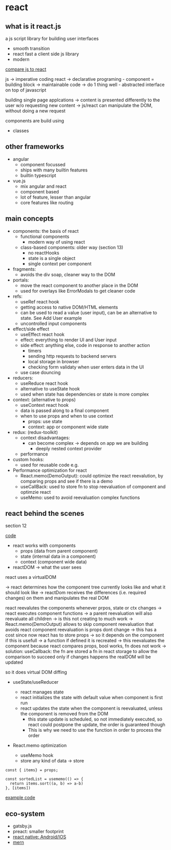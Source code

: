 # react

## what is it react.js

a js script library for building user interfaces
- smooth transition
- react fast
a client side js library
- modern

[compare js to react](https://github.com/academind/react-complete-guide-code/tree/01-getting-started/code/react-vs-vanilla-js-example)

js -> imperative coding
react -> declarative programing
    - component = building block -> maintainable code -> do 1 thing well
    - abstracted interface on top of javascript


building single page applcations
-> content is presented differently to the user w/o requesting new content
-> js/react can manipulate the DOM, without doing a new request

components are build using
- classes


## other frameworks

- angular
  - component focussed
  - ships with many builtin features
  - builtin typescript
- vue.js
  - mix angular and react
  - component based
  - lot of feature, lesser than angular
  - core features like routing

## main concepts

- components: the basis of react
  - functional components
    - modern way of using react
  - class-based components: older way (section 13)
    - no reactHooks
    - state is a single object
    - single context per component
- fragments: 
  - avoids the div soap, cleaner way to the DOM
- portals: 
  - move the react component to another place in the DOM
  -  used for overlays like ErrorModals to get cleaner code
- refs: 
  - useRef react hook
  - getting access to native DOM/HTML elements
  - can be used to read a value (user input), can be an alternative to state. See Add User example
  - uncontrolled input components
- effect/side effect
  - useEffect react hook
  - effect: everything to render UI and User input
  - side effect: anything else, code in response to another action
    - timers
    - sending http requests to backend servers
    - local storage in browser
    - checking form validaty when user enters data in the UI
  - use case douncing
- reducers:
  - useReduce react hook
  - alternative to useState hook
  - used when state has dependencies or state is more complex
- context: (alternative to props)
  - useContext react hook
  - data is passed along to a final component
  - when to use props and when to use context
    - props: use state
    - context: app or component wide state
- redux: (redux-toolkit)
  - context disadvantages:
    - can become complex -> depends on app we are building
      - deeply nested context provider
  - performance
- custom hooks:
  - used for reusable code e.g.
- Performance optimization for react
  - React.memo(DemoOutput): could optimize the react reevalution, by comparing props and see if there is a demo
  - useCallBack: used to store fn to stop reevaluation of component and optimzie react
  - useMemo: used to avoid reevaluation complex functions

## react behind the scenes

section 12

[code](https://github.com/academind/react-complete-guide-code/tree/12-a-look-behind-the-scenes)

- react works with components
  - props (data from parent component)
  - state (internal data in a component)
  - context (component wide data)
- reactDOM -> what the user sees

react uses a virtualDOM

-> react determines how the component tree currently looks like and what it should look like
-> reactDom receives the differences (i.e. required changes) on them and manipulates the real DOM

react reevalutes the components whenever prpos, state or ctx changes
-> react executes component functions
-> a parent reevaluation will also reevaluate all children -> is this not creating to much work
  ->  React.memo(DemoOutput) allows to skip component reevaluation that avoids react component reevaluation is props dont change
  -> this has a cost since now react has to store props -> so it depends on the component if this is usefull
  -> a function if defined it is recreated -> this reevaluates the component
    because react compares props, bool works, fn does not work
  -> solution: useCallback: the fn are stored a fn in react storage to allow the comparison to succeed
only if changes happens the realDOM will be updated

so it does virtual DOM diffing

- useState/useReducer
  - react manages state
  - react initializes the state with default value when component is first run
  - react updates the state when the component is reevaluated, unless the component is removed from the DOM
    - this state update is scheduled, so not immediately executed, so react could postpone the update, the order is guaranteed though
    - This is why we need to use the function in order to process the order

- React.memo optimization
  - useMemo hook
  - store any kind of data -> store

```
const { items} = props;

const sortedList = usememo(() => {
  return items.sort((a, b) => a-b)
}, [items])
```

[example code](https://github.com/academind/react-complete-guide-code/tree/18-diving-into-redux)

## eco-system

- gatsby.js
- preact: smaller footprint
- [react native: Android/IOS](https://acad.link/react-native)
- [mern](https://acad.link/mern)